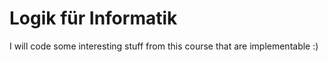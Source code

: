 # Logik für Informatik


I will code some interesting stuff from this course that are implementable :)
